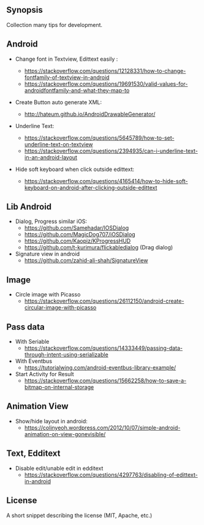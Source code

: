 ## Synopsis

Collection many tips for development.

## Android
- Change font in Textview, Edittext easily : 
  + https://stackoverflow.com/questions/12128331/how-to-change-fontfamily-of-textview-in-android
  + https://stackoverflow.com/questions/19691530/valid-values-for-androidfontfamily-and-what-they-map-to
  
- Create Button auto generate XML:
  + http://hateum.github.io/AndroidDrawableGenerator/
  
- Underline Text:
  + https://stackoverflow.com/questions/5645789/how-to-set-underline-text-on-textview
  + https://stackoverflow.com/questions/2394935/can-i-underline-text-in-an-android-layout
  
- Hide soft keyboard when click outside edittext:
  + https://stackoverflow.com/questions/4165414/how-to-hide-soft-keyboard-on-android-after-clicking-outside-edittext
  
## Lib Android
- Dialog, Progress similar iOS:
  + https://github.com/Samehadar/IOSDialog
  + https://github.com/MagicDog707/iOSDialog
  + https://github.com/Kaopiz/KProgressHUD
  + https://github.com/t-kurimura/flickabledialog (Drag dialog)
 - Signature view in android
   + https://github.com/zahid-ali-shah/SignatureView
 
  
## Image
- Circle image with Picasso
  + https://stackoverflow.com/questions/26112150/android-create-circular-image-with-picasso
  
## Pass data 
- With Seriable
  + https://stackoverflow.com/questions/14333449/passing-data-through-intent-using-serializable
- With Eventbus
  + https://tutorialwing.com/android-eventbus-library-example/
- Start Activity for Result
  + https://stackoverflow.com/questions/15662258/how-to-save-a-bitmap-on-internal-storage

## Animation View
- Show/hide layout in android:
  + https://colinyeoh.wordpress.com/2012/10/07/simple-android-animation-on-view-gonevisible/

## Text, Edditext
- Disable edit/unable edit in edditext
  + https://stackoverflow.com/questions/4297763/disabling-of-edittext-in-android


## License

A short snippet describing the license (MIT, Apache, etc.)
